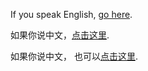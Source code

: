 If you speak English, [go here](../../english/marshmallow.md).

如果你说中文，[点击这里](../../Chinese/大话西游.md).

如果你说中文， 也可以[点击这里](../../Chinese/YW/yw.md).